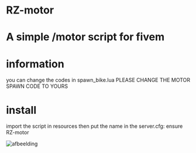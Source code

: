 # RZ-motor
# A simple /motor script for fivem

# information
you can change the codes in spawn_bike.lua
PLEASE CHANGE THE MOTOR SPAWN CODE TO YOURS

# install
import the script in resources
then put the name in the server.cfg: ensure RZ-motor

![afbeelding](https://github.com/RZScripts/RZ-motor/assets/95387191/a9ec816c-35a1-403e-a7b9-c2cd6f1d03c2)
